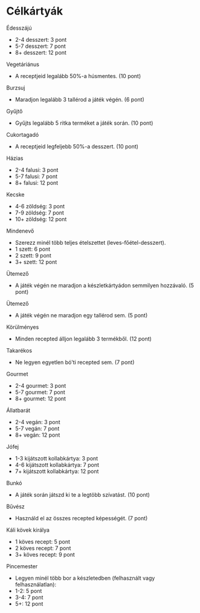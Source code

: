 # Célkártyák

Édesszájú

* 2-4 desszert: 3 pont
* 5-7 desszert: 7 pont
* 8+ desszert: 12 pont

Vegetáriánus

* A receptjeid legalább 50%-a húsmentes. (10 pont)

Burzsuj

* Maradjon legalább 3 tallérod a játék végén. (6 pont)

Gyűjtő

* Gyűjts legalább 5 ritka terméket a játék során. (10 pont)

Cukortagadó

* A receptjeid legfeljebb 50%-a desszert. (10 pont)

Házias

* 2-4 falusi: 3 pont
* 5-7 falusi: 7 pont
* 8+ falusi: 12 pont

Kecske

* 4-6 zöldség: 3 pont
* 7-9 zöldség: 7 pont
* 10+ zöldség: 12 pont

Mindenevő

* Szerezz minél több teljes ételszettet (leves-főétel-desszert).
* 1 szett: 6 pont
* 2 szett: 9 pont
* 3+ szett: 12 pont

Ütemező

* A játék végén ne maradjon a készletkártyádon semmilyen hozzávaló. (5 pont)

Ütemező

* A játék végén ne maradjon egy tallérod sem. (5 pont)

Körülményes

* Minden recepted álljon legalább 3 termékből. (12 pont)

Takarékos

* Ne legyen egyetlen bó'ti recepted sem. (7 pont)

Gourmet

* 2-4 gourmet: 3 pont
* 5-7 gourmet: 7 pont
* 8+ gourmet: 12 pont

Állatbarát

* 2-4 vegán: 3 pont
* 5-7 vegán: 7 pont
* 8+ vegán: 12 pont

Jófej

* 1-3 kijátszott kollabkártya: 3 pont
* 4-6 kijátszott kollabkártya: 7 pont
* 7+ kijátszott kollabkártya: 12 pont

Bunkó

* A játék során játszd ki te a legtöbb szívatást. (10 pont)

Bűvész

* Használd el az összes recepted képességét. (7 pont)

Káli kövek királya

* 1 köves recept: 5 pont
* 2 köves recept: 7 pont
* 3+ köves recept: 9 pont

Pincemester

* Legyen minél több bor a készletedben (felhasznált vagy felhasználatlan):
* 1-2: 5 pont
* 3-4: 7 pont
* 5+: 12 pont
